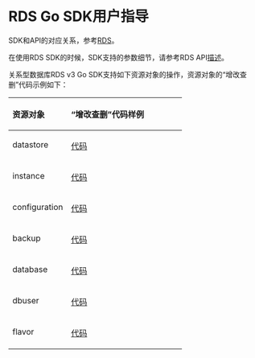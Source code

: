 # RDS Go SDK用户指导<a name="ZH-CN_TOPIC_0187939471"></a>

SDK和API的对应关系，参考[RDS](Go-RDS.md)。

在使用RDS SDK的时候，SDK支持的参数细节，请参考RDS API[描述](https://support.huaweicloud.com/api-rds/zh-cn_topic_0032347780.html)。

关系型数据库RDS v3 Go SDK支持如下资源对象的操作，资源对象的“增改查删”代码示例如下：

<a name="table179901474303"></a>
<table><thead align="left"><tr id="row09910476304"><th class="cellrowborder" valign="top" width="33.71%" id="mcps1.1.3.1.1"><p id="p8991174715304"><a name="p8991174715304"></a><a name="p8991174715304"></a>资源对象</p>
</th>
<th class="cellrowborder" valign="top" width="66.29%" id="mcps1.1.3.1.2"><p id="p209917474305"><a name="p209917474305"></a><a name="p209917474305"></a>“增改查删”代码样例</p>
</th>
</tr>
</thead>
<tbody><tr id="row13991547133014"><td class="cellrowborder" valign="top" width="33.71%" headers="mcps1.1.3.1.1 "><p id="p191151238224"><a name="p191151238224"></a><a name="p191151238224"></a>datastore</p>
</td>
<td class="cellrowborder" valign="top" width="66.29%" headers="mcps1.1.3.1.2 "><p id="p79911247143017"><a name="p79911247143017"></a><a name="p79911247143017"></a><a href="https://github.com/huaweicloud/huaweicloud-sdk-go/blob/master/examples/rds/v3/datastores.go" target="_blank" rel="noopener noreferrer">代码</a></p>
</td>
</tr>
<tr id="row119916478303"><td class="cellrowborder" valign="top" width="33.71%" headers="mcps1.1.3.1.1 "><p id="p899114475307"><a name="p899114475307"></a><a name="p899114475307"></a>instance</p>
</td>
<td class="cellrowborder" valign="top" width="66.29%" headers="mcps1.1.3.1.2 "><p id="p257016171321"><a name="p257016171321"></a><a name="p257016171321"></a><a href="https://github.com/huaweicloud/huaweicloud-sdk-go/blob/master/examples/rds/v3/instances.go" target="_blank" rel="noopener noreferrer">代码</a></p>
</td>
</tr>
<tr id="row109911473303"><td class="cellrowborder" valign="top" width="33.71%" headers="mcps1.1.3.1.1 "><p id="p499164714301"><a name="p499164714301"></a><a name="p499164714301"></a>configuration</p>
</td>
<td class="cellrowborder" valign="top" width="66.29%" headers="mcps1.1.3.1.2 "><p id="p113697181326"><a name="p113697181326"></a><a name="p113697181326"></a><a href="https://github.com/huaweicloud/huaweicloud-sdk-go/blob/master/examples/rds/v3/configurations.go" target="_blank" rel="noopener noreferrer">代码</a></p>
</td>
</tr>
<tr id="row2991104719305"><td class="cellrowborder" valign="top" width="33.71%" headers="mcps1.1.3.1.1 "><p id="p179911747193010"><a name="p179911747193010"></a><a name="p179911747193010"></a>backup</p>
</td>
<td class="cellrowborder" valign="top" width="66.29%" headers="mcps1.1.3.1.2 "><p id="p18977181953214"><a name="p18977181953214"></a><a name="p18977181953214"></a><a href="https://github.com/huaweicloud/huaweicloud-sdk-go/blob/master/examples/rds/v3/backups.go" target="_blank" rel="noopener noreferrer">代码</a></p>
</td>
</tr>
<tr id="row1499144733018"><td class="cellrowborder" valign="top" width="33.71%" headers="mcps1.1.3.1.1 "><p id="p199919479308"><a name="p199919479308"></a><a name="p199919479308"></a>database</p>
</td>
<td class="cellrowborder" valign="top" width="66.29%" headers="mcps1.1.3.1.2 "><p id="p17663162083216"><a name="p17663162083216"></a><a name="p17663162083216"></a><a href="https://github.com/huaweicloud/huaweicloud-sdk-go/blob/master/examples/rds/v3/database.go" target="_blank" rel="noopener noreferrer">代码</a></p>
</td>
</tr>
<tr id="row695213813359"><td class="cellrowborder" valign="top" width="33.71%" headers="mcps1.1.3.1.1 "><p id="p895343893512"><a name="p895343893512"></a><a name="p895343893512"></a>dbuser</p>
</td>
<td class="cellrowborder" valign="top" width="66.29%" headers="mcps1.1.3.1.2 "><p id="p19371239183614"><a name="p19371239183614"></a><a name="p19371239183614"></a><a href="https://github.com/huaweicloud/huaweicloud-sdk-go/blob/master/examples/rds/v3/db_user.go" target="_blank" rel="noopener noreferrer">代码</a></p>
</td>
</tr>
<tr id="row1458184117351"><td class="cellrowborder" valign="top" width="33.71%" headers="mcps1.1.3.1.1 "><p id="p194581541113511"><a name="p194581541113511"></a><a name="p194581541113511"></a>flavor</p>
</td>
<td class="cellrowborder" valign="top" width="66.29%" headers="mcps1.1.3.1.2 "><p id="p1545894173518"><a name="p1545894173518"></a><a name="p1545894173518"></a><a href="https://github.com/huaweicloud/huaweicloud-sdk-go/blob/master/examples/rds/v3/flavors.go" target="_blank" rel="noopener noreferrer">代码</a></p>
</td>
</tr>
</tbody>
</table>

